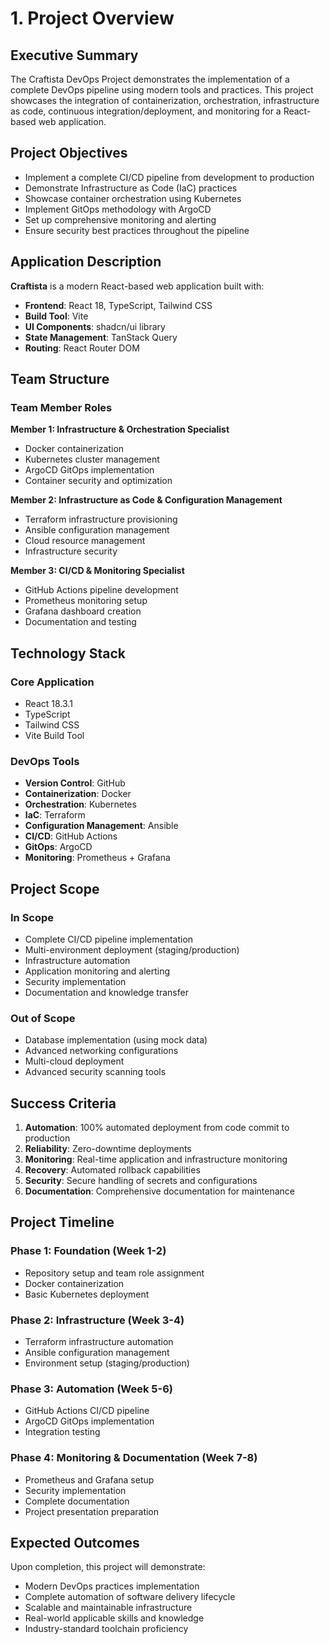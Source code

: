
# 1. Project Overview

## Executive Summary

The Craftista DevOps Project demonstrates the implementation of a complete DevOps pipeline using modern tools and practices. This project showcases the integration of containerization, orchestration, infrastructure as code, continuous integration/deployment, and monitoring for a React-based web application.

## Project Objectives

- Implement a complete CI/CD pipeline from development to production
- Demonstrate Infrastructure as Code (IaC) practices
- Showcase container orchestration using Kubernetes
- Implement GitOps methodology with ArgoCD
- Set up comprehensive monitoring and alerting
- Ensure security best practices throughout the pipeline

## Application Description

**Craftista** is a modern React-based web application built with:
- **Frontend**: React 18, TypeScript, Tailwind CSS
- **Build Tool**: Vite
- **UI Components**: shadcn/ui library
- **State Management**: TanStack Query
- **Routing**: React Router DOM

## Team Structure

### Team Member Roles

**Member 1: Infrastructure & Orchestration Specialist**
- Docker containerization
- Kubernetes cluster management
- ArgoCD GitOps implementation
- Container security and optimization

**Member 2: Infrastructure as Code & Configuration Management**
- Terraform infrastructure provisioning
- Ansible configuration management
- Cloud resource management
- Infrastructure security

**Member 3: CI/CD & Monitoring Specialist**
- GitHub Actions pipeline development
- Prometheus monitoring setup
- Grafana dashboard creation
- Documentation and testing

## Technology Stack

### Core Application
- React 18.3.1
- TypeScript
- Tailwind CSS
- Vite Build Tool

### DevOps Tools
- **Version Control**: GitHub
- **Containerization**: Docker
- **Orchestration**: Kubernetes
- **IaC**: Terraform
- **Configuration Management**: Ansible
- **CI/CD**: GitHub Actions
- **GitOps**: ArgoCD
- **Monitoring**: Prometheus + Grafana

## Project Scope

### In Scope
- Complete CI/CD pipeline implementation
- Multi-environment deployment (staging/production)
- Infrastructure automation
- Application monitoring and alerting
- Security implementation
- Documentation and knowledge transfer

### Out of Scope
- Database implementation (using mock data)
- Advanced networking configurations
- Multi-cloud deployment
- Advanced security scanning tools

## Success Criteria

1. **Automation**: 100% automated deployment from code commit to production
2. **Reliability**: Zero-downtime deployments
3. **Monitoring**: Real-time application and infrastructure monitoring
4. **Recovery**: Automated rollback capabilities
5. **Security**: Secure handling of secrets and configurations
6. **Documentation**: Comprehensive documentation for maintenance

## Project Timeline

### Phase 1: Foundation (Week 1-2)
- Repository setup and team role assignment
- Docker containerization
- Basic Kubernetes deployment

### Phase 2: Infrastructure (Week 3-4)
- Terraform infrastructure automation
- Ansible configuration management
- Environment setup (staging/production)

### Phase 3: Automation (Week 5-6)
- GitHub Actions CI/CD pipeline
- ArgoCD GitOps implementation
- Integration testing

### Phase 4: Monitoring & Documentation (Week 7-8)
- Prometheus and Grafana setup
- Security implementation
- Complete documentation
- Project presentation preparation

## Expected Outcomes

Upon completion, this project will demonstrate:
- Modern DevOps practices implementation
- Complete automation of software delivery lifecycle
- Scalable and maintainable infrastructure
- Real-world applicable skills and knowledge
- Industry-standard toolchain proficiency
